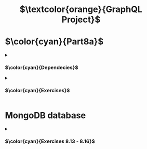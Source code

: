 <h1 align="center"> $\textcolor{orange}{GraphQL Project}$
</h1>

# $\color{cyan}{Part8a}$

<details>
<summary>

### $\color{cyan}{Dependecies}$

 </summary>

```
npm install @apollo/server graphql
```

```
npm install mongoose
```

```
npm install mongoose-unique-validator
```

```
npm install mongoose dotenv
```

```
npm install jsonwebtoken
```

### For using subscriber option

```
npm install express cors
```

\*\*\* First, we have to install two packages for adding subscriptions to GraphQL and a Node.js WebSocket library:

```
npm install graphql-ws ws @graphql-tools/schema
```

### With subscriptions, the communication happens using the publish-subscribe principle utilizing the object PubSub.

```
npm install graphql-subscriptions
```

start server :

```
node Exercise(8.X).js
```

Apollo server runs in development mode `http://localhost:4000`

This takes us to `Apollo Studio Explorer`

</details>

<details>
<summary>

### $\color{cyan}{Exercises}$

 </summary>

`8.1:` The number of books and authors

- Implement queries bookCount and authorCount which return the number of books and the number of authors.

`8.2:` All books

- Implement query allBooks, which returns the details of all books.

`8.3:` All authors

- Implement query allAuthors, which returns the details of all authors. The response should include a field bookCount containing the number of books the author has written.

`8.4:` Books of an author

- Modify the allBooks query so that a user can give an optional parameter author. The response should include only books written by that author.

`8.5:` Books by genre

- Modify the allBooks query so that a user can give an optional parameter genre or genre and author.

Added only author as an option which will work similar to Exercise8.4

i) genre
ii) autor
iii) author and genre

`8.6:` Adding a book

- Implement mutation `addBook` to add new book.

* The mutation works even if the author is not already saved to the server or author data list.

- If the author is not yet saved to the server, a new author is added to the system. Born year will be null for now.

`8.7:` Updating the birth year of an author

- Implement mutation `editAuthor`, which will be used for changing the birth year or `born:` of the author.

- If the author is not in the system, `null` is returned:

</details>

# MongoDB database

<details>
<summary>

### $\color{cyan}{Exercises 8.13 - 8.16}$

 </summary>

`8.13:` Database, part 1

- Library application so that it saves the data to a database

`8.14:` Database, part 2

- Complete the program so that all queries (to get allBooks working with the parameter author and bookCount field of an author object is not required) and mutations work.

`8.15:` Database, part 3

- Database validation errors (e.g. book title or author name being too short) are handled sensibly. Use `GraphQLError` with a suitable error message to be thrown.

* Added validation for published year and year born.

`8.16:` user and logging in
Add user management to your application. Expand the schema like so:

`8.23:` Subscriptions - server
Do a backend implementation for subscription bookAdded, which returns the details of all new books to its subscribers.

`8.24:` Subscriptions - client, part 1
Start using subscriptions in the client, and subscribe to bookAdded. When new books are added, notify the user. Any method works. For example, you can use the window.alert function.

</details>
